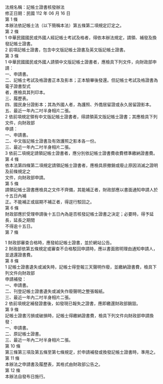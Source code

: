 法規名稱：記帳士證書核發辦法  
修正日期：民國 112 年 06 月 16 日  
第 1 條  
本辦法依記帳士法（以下簡稱本法）第五條第二項規定訂定之。  
第 2 條  
1 中華民國國民或外國人經記帳士考試及格者，得依本辦法規定，請領、補發及換發記帳士證書。  
2 前項記帳士證書，包含中文版記帳士證書及英文版記帳士證書。  
第 3 條  
1 中華民國國民或外國人請領中文版記帳士證書者，應檢具下列文件，向財政部申請：  
一、申請書。  
二、記帳士考試及格證書正本及影本；正本驗畢後發還。但記帳士考試及格證書為電子證書型式  
者，應檢具其列印本。  
三、履歷表。  
四、國民身分證影本；其為外國人者，為護照、外僑居留證或永久居留證影本。  
五、最近一年內二吋半身相片二張。  
2 依前項規定領有中文版記帳士證書者，得請領英文版記帳士證書；其應檢具下列文件，向財政部  
申請：  
一、申請書。  
二、中文版記帳士證書及有效護照之影本各一份。  
三、最近一年內二吋半身相片二張。  
3 依前二項規定請領記帳士證書者，應分別依記帳士證書費收費標準繳納證書費。  
第 4 條  
依本法第四條第二項規定請領記帳士證書者，應檢具原撤銷或廢止原因消滅之證明及前條規定之  
文件，向財政部申請。  
第 5 條  
請領記帳士證書應檢具之文件不齊備，其能補正者，財政部應以書面通知申請人於十五日內補  
正。不能補正或屆期不補正者，得逕行駁回之。  
第 6 條  
財政部應於受理申請後十五日內為是否核發記帳士證書之決定；必要時，得予延長，延長之期間  
不得逾十五日。  
第 7 條  


1 財政部審查合格時，應發給記帳士證書，並於網站公告。  
2 財政部依第五條規定或審查不合格駁回申請時，應以書面敘明理由通知申請人，並退還證書費。  
第 8 條  
1 記帳士證書遺失或滅失時，記帳士得登報三天聲明作廢，並繳納證書費，檢具下列文件向財政部  
申請補發：  
一、申請書。  
二、刊登記帳士證書遺失或滅失作廢聲明之整張報紙。  
三、最近一年內二吋半身相片二張。  
2 依前項規定補發證書後，如發現已報失之證書，應即繳還財政部銷毀。  
第 9 條  
記帳士證書污損或破損時，記帳士得繳納證書費，檢具下列文件向財政部申請換發：  
一、申請書。  
二、原記帳士證書。  
三、最近一年內二吋半身相片二張。  
第 10 條  
第三條第三項及第五條至第七條規定，於申請補發或換發記帳士證書時，準用之。  
第 11 條  
本辦法之申請書及履歷表，其格式由財政部公告之。  
第 12 條  
本辦法自發布日施行。  


